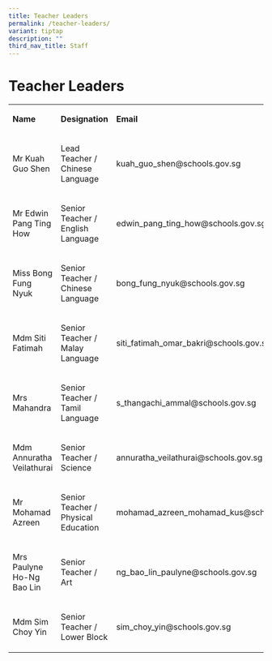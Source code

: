 ```yaml
---
title: Teacher Leaders
permalink: /teacher-leaders/
variant: tiptap
description: ""
third_nav_title: Staff
---
```

<h1><strong>Teacher Leaders</strong></h1>
<table style="minWidth: 75px">
<colgroup>
<col>
<col>
<col>
</colgroup>
<tbody>
<tr>
<td rowspan="1" colspan="1">
<p><strong>Name</strong>
</p>
</td>
<td rowspan="1" colspan="1">
<p><strong>Designation</strong>
</p>
</td>
<td rowspan="1" colspan="1">
<p><strong>Email</strong>
</p>
</td>
</tr>
<tr>
<td rowspan="1" colspan="1">
<p>Mr Kuah Guo Shen</p>
</td>
<td rowspan="1" colspan="1">
<p>Lead Teacher / Chinese Language</p>
</td>
<td rowspan="1" colspan="1">
<p><a rel="noopener noreferrer nofollow" target="_blank">kuah_guo_shen@schools.gov.sg</a>
</p>
</td>
</tr>
<tr>
<td rowspan="1" colspan="1">
<p>Mr Edwin Pang Ting How</p>
</td>
<td rowspan="1" colspan="1">
<p>Senior Teacher / English Language</p>
</td>
<td rowspan="1" colspan="1">
<p><a rel="noopener noreferrer nofollow" target="_blank">edwin_pang_ting_how@schools.gov.sg</a>
</p>
</td>
</tr>
<tr>
<td rowspan="1" colspan="1">
<p>Miss Bong Fung Nyuk</p>
</td>
<td rowspan="1" colspan="1">
<p>Senior Teacher / Chinese Language</p>
</td>
<td rowspan="1" colspan="1">
<p><a rel="noopener noreferrer nofollow" target="_blank">bong_fung_nyuk@schools.gov.sg</a>
</p>
</td>
</tr>
<tr>
<td rowspan="1" colspan="1">
<p>Mdm Siti Fatimah</p>
</td>
<td rowspan="1" colspan="1">
<p>Senior Teacher / Malay Language</p>
</td>
<td rowspan="1" colspan="1">
<p><a rel="noopener noreferrer nofollow" target="_blank">siti_fatimah_omar_bakri@schools.gov.sg</a>
</p>
</td>
</tr>
<tr>
<td rowspan="1" colspan="1">
<p>Mrs Mahandra</p>
</td>
<td rowspan="1" colspan="1">
<p>Senior Teacher / Tamil Language</p>
</td>
<td rowspan="1" colspan="1">
<p><a rel="noopener noreferrer nofollow" target="_blank">s_thangachi_ammal@schools.gov.sg</a>
</p>
</td>
</tr>
<tr>
<td rowspan="1" colspan="1">
<p>Mdm Annuratha Veilathurai</p>
</td>
<td rowspan="1" colspan="1">
<p>Senior Teacher / Science</p>
</td>
<td rowspan="1" colspan="1">
<p><a rel="noopener noreferrer nofollow" target="_blank">annuratha_veilathurai@schools.gov.sg</a>
</p>
</td>
</tr>
<tr>
<td rowspan="1" colspan="1">
<p>Mr Mohamad Azreen</p>
</td>
<td rowspan="1" colspan="1">
<p>Senior Teacher / Physical Education</p>
</td>
<td rowspan="1" colspan="1">
<p><a rel="noopener noreferrer nofollow" target="_blank">mohamad_azreen_mohamad_kus@schools.gov.sg</a>
</p>
</td>
</tr>
<tr>
<td rowspan="1" colspan="1">
<p>Mrs Paulyne Ho-Ng Bao Lin</p>
</td>
<td rowspan="1" colspan="1">
<p>Senior Teacher / Art</p>
</td>
<td rowspan="1" colspan="1">
<p><a rel="noopener noreferrer nofollow" target="_blank">ng_bao_lin_paulyne@schools.gov.sg</a>
</p>
</td>
</tr>
<tr>
<td rowspan="1" colspan="1">
<p>Mdm Sim Choy Yin</p>
</td>
<td rowspan="1" colspan="1">
<p>Senior Teacher / Lower Block</p>
</td>
<td rowspan="1" colspan="1">
<p><a rel="noopener noreferrer nofollow" target="_blank">sim_choy_yin@schools.gov.sg</a>
</p>
</td>
</tr>
</tbody>
</table>
<p>&nbsp;</p>